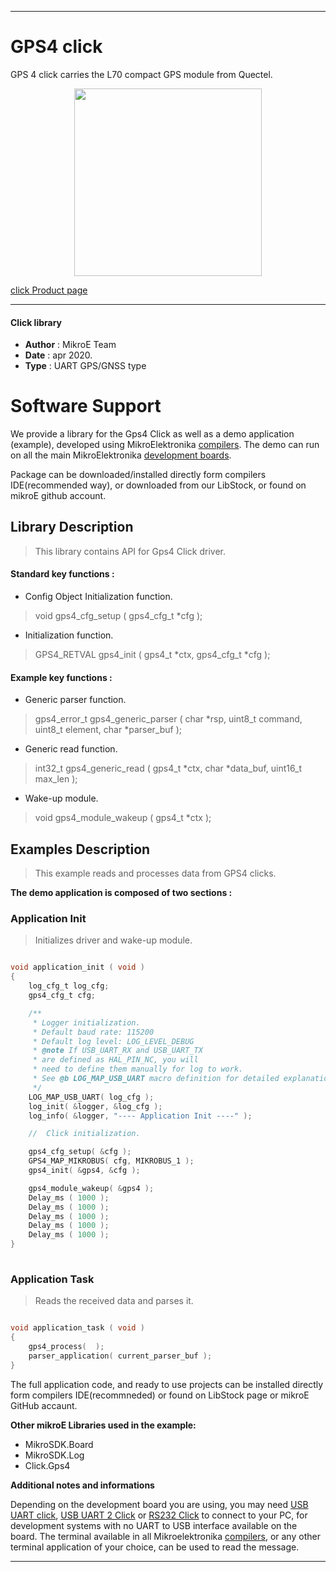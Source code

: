 
---
# GPS4 click

GPS 4 click carries the L70 compact GPS module from Quectel. 

<p align="center">
  <img src="https://download.mikroe.com/images/click_for_ide/gps4_click.png" height=300px>
</p>

[click Product page](https://www.mikroe.com/gps-4-click)

---


#### Click library 

- **Author**        : MikroE Team
- **Date**          : apr 2020.
- **Type**          : UART GPS/GNSS type


# Software Support

We provide a library for the Gps4 Click 
as well as a demo application (example), developed using MikroElektronika 
[compilers](https://shop.mikroe.com/compilers). 
The demo can run on all the main MikroElektronika [development boards](https://shop.mikroe.com/development-boards).

Package can be downloaded/installed directly form compilers IDE(recommended way), or downloaded from our LibStock, or found on mikroE github account. 

## Library Description

> This library contains API for Gps4 Click driver.

#### Standard key functions :

- Config Object Initialization function.
> void gps4_cfg_setup ( gps4_cfg_t *cfg ); 
 
- Initialization function.
> GPS4_RETVAL gps4_init ( gps4_t *ctx, gps4_cfg_t *cfg );

#### Example key functions :

- Generic parser function.
> gps4_error_t gps4_generic_parser ( char *rsp,  uint8_t command, uint8_t element, char *parser_buf );
 
- Generic read function.
> int32_t gps4_generic_read ( gps4_t *ctx, char *data_buf, uint16_t max_len );

- Wake-up module.
> void gps4_module_wakeup ( gps4_t *ctx );

## Examples Description

> This example reads and processes data from GPS4 clicks.

**The demo application is composed of two sections :**

### Application Init 

> Initializes driver and wake-up module.

```c

void application_init ( void )
{
    log_cfg_t log_cfg;
    gps4_cfg_t cfg;

    /** 
     * Logger initialization.
     * Default baud rate: 115200
     * Default log level: LOG_LEVEL_DEBUG
     * @note If USB_UART_RX and USB_UART_TX 
     * are defined as HAL_PIN_NC, you will 
     * need to define them manually for log to work. 
     * See @b LOG_MAP_USB_UART macro definition for detailed explanation.
     */
    LOG_MAP_USB_UART( log_cfg );
    log_init( &logger, &log_cfg );
    log_info( &logger, "---- Application Init ----" );

    //  Click initialization.

    gps4_cfg_setup( &cfg );
    GPS4_MAP_MIKROBUS( cfg, MIKROBUS_1 );
    gps4_init( &gps4, &cfg );

    gps4_module_wakeup( &gps4 );
    Delay_ms ( 1000 );
    Delay_ms ( 1000 );
    Delay_ms ( 1000 );
    Delay_ms ( 1000 );
    Delay_ms ( 1000 );
}
  
```

### Application Task

> Reads the received data and parses it.

```c

void application_task ( void )
{
    gps4_process(  );
    parser_application( current_parser_buf );
}

```

The full application code, and ready to use projects can be  installed directly form compilers IDE(recommneded) or found on LibStock page or mikroE GitHub accaunt.

**Other mikroE Libraries used in the example:** 

- MikroSDK.Board
- MikroSDK.Log
- Click.Gps4

**Additional notes and informations**

Depending on the development board you are using, you may need 
[USB UART click](https://shop.mikroe.com/usb-uart-click), 
[USB UART 2 Click](https://shop.mikroe.com/usb-uart-2-click) or 
[RS232 Click](https://shop.mikroe.com/rs232-click) to connect to your PC, for 
development systems with no UART to USB interface available on the board. The 
terminal available in all Mikroelektronika 
[compilers](https://shop.mikroe.com/compilers), or any other terminal application 
of your choice, can be used to read the message.



---
